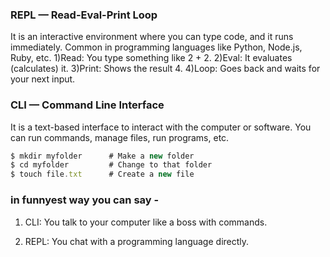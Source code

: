 ### REPL — Read-Eval-Print Loop
It is an interactive environment where you can type code, and it runs immediately.
Common in programming languages like Python, Node.js, Ruby, etc.
1)Read: You type something like 2 + 2.
2)Eval: It evaluates (calculates) it.
3)Print: Shows the result 4.
4)Loop: Goes back and waits for your next input.
### CLI — Command Line Interface
It is a text-based interface to interact with the computer or software.
You can run commands, manage files, run programs, etc.
```js
$ mkdir myfolder      # Make a new folder
$ cd myfolder         # Change to that folder
$ touch file.txt      # Create a new file

```
### in funnyest way you can say -
1) CLI: You talk to your computer like a boss with commands.

2) REPL: You chat with a programming language directly.
